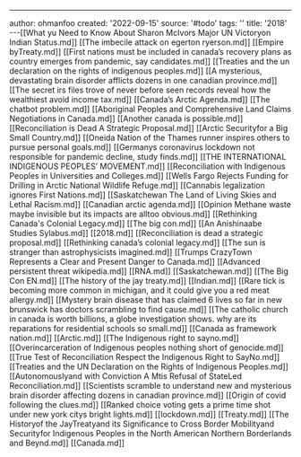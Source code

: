 ---
author: ohmanfoo
created: '2022-09-15'
source: '#todo'
tags: ''
title: '2018'
---[[What yu Need to Know About Sharon McIvors Major UN Victoryon Indian Status.md]]
[[The imbecile attack on egerton ryerson.md]]
[[Empire byTreaty.md]]
[[First nations must be included in canada’s recovery plans as country emerges from pandemic, say candidates.md]]
[[Treaties and the un declaration on the rights of indigenous peoples.md]]
[[A mysterious, devastating brain disorder afflicts dozens in one canadian province.md]]
[[The secret irs files trove of never before seen records reveal how the wealthiest avoid income tax.md]]
[[Canada’s Arctic Agenda.md]]
[[The chatbot problem.md]]
[[Aboriginal Peoples and Comprehensive Land Claims Negotiations in Canada.md]]
[[Another canada is possible.md]]
[[Reconciliation is Dead A Strategic Proposal.md]]
[[Arctic Securityfor a Big Small Country.md]]
[[Oneida Nation of the Thames runner inspires others to pursue personal goals.md]]
[[Germanys coronavirus lockdown not responsible for pandemic decline, study finds.md]]
[[THE INTERNATIONAL INDIGENOUS PEOPLES’ MOVEMENT.md]]
[[Reconciliation with Indigenous Peoples in Universities and Colleges.md]]
[[Wells Fargo Rejects Funding for Drilling in Arctic National Wildlife Refuge.md]]
[[Cannabis legalization ignores First Nations.md]]
[[Saskatchewan The Land of Living Skies and Lethal Racism.md]]
[[Canadian arctic agenda.md]]
[[Opinion Methane waste maybe invisible but its impacts are alltoo obvious.md]]
[[Rethinking Canada's Colonial Legacy.md]]
[[The big con.md]]
[[An Anishinaabe Studies Sylabus.md]]
[[2018.md]]
[[Reconciliation is dead a strategic proposal.md]]
[[Rethinking canada’s colonial legacy.md]]
[[The sun is stranger than astrophysicists imagined.md]]
[[Trumps CrazyTown Represents a Clear and Present Danger to Canada.md]]
[[Advanced persistent threat wikipedia.md]]
[[RNA.md]]
[[Saskatchewan.md]]
[[The Big Con EN.md]]
[[The history of the jay treaty.md]]
[[Indian.md]]
[[Rare tick is becoming more common in michigan, and it could give you a red meat allergy.md]]
[[Mystery brain disease that has claimed 6 lives so far in new brunswick has doctors scrambling to find cause.md]]
[[The catholic church in canada is worth billions, a globe investigation shows. why are its reparations for residential schools so small.md]]
[[Canada as framework nation.md]]
[[Arctic.md]]
[[The Indigenous right to sayno.md]]
[[Overincarceration of Indigenous peoples nothing short of genocide.md]]
[[True Test of Reconciliation Respect the Indigenous Right to SayNo.md]]
[[Treaties and the UN Declaration on the Rights of Indigenous Peoples.md]]
[[Autonomouslyand with Conviction A Mtis Refusal of StateLed Reconciliation.md]]
[[Scientists scramble to understand new and mysterious brain disorder affecting dozens in canadian province.md]]
[[Origin of covid following the clues.md]]
[[Ranked choice voting gets a prime time shot under new york citys bright lights.md]]
[[lockdown.md]]
[[Treaty.md]]
[[The Historyof the JayTreatyand its Significance to Cross Border Mobilityand Securityfor Indigenous Peoples in the North American Northern Borderlands and Beynd.md]]
[[Canada.md]]
